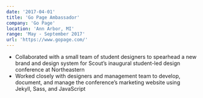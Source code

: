 ```yaml
---
date: '2017-04-01'
title: 'Go Page Ambassador'
company: 'Go Page'
location: 'Ann Arbor, MI'
range: 'May - September 2017'
url: 'https://www.gopage.com/'
---
```


- Collaborated with a small team of student designers to spearhead a new brand and design system for Scout’s inaugural student-led design conference at Northeastern
- Worked closely with designers and management team to develop, document, and manage the conference’s marketing website using Jekyll, Sass, and JavaScript
